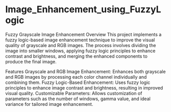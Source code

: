 # Image_Enhancement_using_FuzzyLogic
Fuzzy Grayscale Image Enhancement
Overview
This project implements a fuzzy logic-based image enhancement technique to improve the visual quality of grayscale and RGB images. The process involves dividing the image into smaller windows, applying fuzzy logic principles to enhance contrast and brightness, and merging the enhanced components to produce the final image.

Features
Grayscale and RGB Image Enhancement: Enhances both grayscale and RGB images by processing each color channel individually and combining them.
Fuzzy Logic-Based Enhancement: Uses fuzzy logic principles to enhance image contrast and brightness, resulting in improved visual quality.
Customizable Parameters: Allows customization of parameters such as the number of windows, gamma value, and ideal variance for tailored image enhancement.
